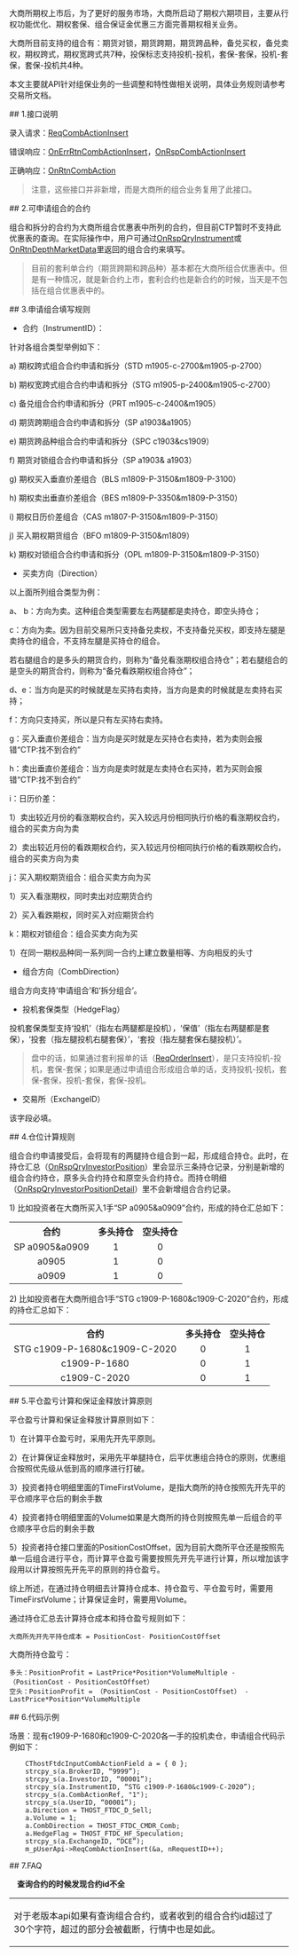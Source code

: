 <p>大商所期权上市后，为了更好的服务市场，大商所启动了期权六期项目，主要从行权功能优化、期权套保、组合保证金优惠三方面完善期权相关业务。</p>
<p>大商所目前支持的组合有：期货对锁，期货跨期，期货跨品种，备兑买权，备兑卖权，期权跨式，期权宽跨式共7种，投保标志支持投机-投机，套保-套保，投机-套保，套保-投机共4种。</p>
<p>本文主要就API针对组保业务的一些调整和特性做相关说明，具体业务规则请参考交易所文档。</p>
<span class="anchor" id="92d8df90-94ed-4c7c-85b0-520ccbcce97f"></span>
## 1.接口说明
<p>录入请求：<a href="../../JYJK/CTHOSTFTDCTRADERSPI/REQCOMBACTIONINSERT/">ReqCombActionInsert</a></p>
<p>错误响应：<a href="../../JYJK/CTHOSTFTDCTRADERAPI/ONERRRTNCOMBACTIONINSERT/">OnErrRtnCombActionInsert</a>，<a href="../../JYJK/CTHOSTFTDCTRADERAPI/ONRSPCOMBACTIONINSERT/">OnRspCombActionInsert</a></p>
<p>正确响应：<a href="../../JYJK/CTHOSTFTDCTRADERAPI/ONRTNCOMBACTION/">OnRtnCombAction</a></p>
<blockquote>
<p>注意，这些接口并非新增，而是大商所的组合业务复用了此接口。</p>
</blockquote>
<span class="anchor" id="c350b8e3-5d09-4b62-a51a-d1a5607c2eab"></span>
## 2.可申请组合的合约
<p>组合和拆分的合约为大商所组合优惠表中所列的合约，但目前CTP暂时不支持此优惠表的查询。在实际操作中，用户可通过<a href="../../JYJK/CTHOSTFTDCTRADERAPI/ONRSPQRYINSTRUMENT/">OnRspQryInstrument</a>或<a href="../../HQJK/CTHOSTFTDCMDSPI/ONRTNDEPTHMARKETDATA/">OnRtnDepthMarketData</a>里返回的组合合约来填写。</p>
<blockquote>
<p>目前的套利单合约（期货跨期和跨品种）基本都在大商所组合优惠表中。但是有一种情况，就是新合约上市，套利合约也是新合约的时候，当天是不包括在组合优惠表中的。</p>
</blockquote>
<span class="anchor" id="c478cdbd-2242-4e3b-9ba9-aea67544ee5e"></span>
## 3.申请组合填写规则
<ul>
<li>合约（InstrumentID）：</li>
</ul>
<p>针对各组合类型举例如下：</p>
<p>a)  期权跨式组合合约申请和拆分（STD m1905-c-2700&amp;m1905-p-2700）</p>
<p>b)  期权宽跨式组合合约申请和拆分（STG m1905-p-2400&amp;m1905-c-2700）</p>
<p>c)  备兑组合合约申请和拆分（PRT m1905-c-2400&amp;m1905）</p>
<p>d)  期货跨期组合合约申请和拆分（SP a1903&amp;a1905）</p>
<p>e)  期货跨品种组合合约申请和拆分（SPC c1903&amp;cs1909）</p>
<p>f)  期货对锁组合合约申请和拆分（SP a1903&amp; a1903）</p>
<p>g)  期权买入垂直价差组合（BLS m1809-P-3150&amp;m1809-P-3100）</p>
<p>h)  期权卖出垂直价差组合（BES m1809-P-3350&amp;m1809-P-3150）</p>
<p>i)  期权日历价差组合（CAS m1807-P-3150&amp;m1809-P-3150）</p>
<p>j)  买入期权期货组合（BFO m1809-P-3150&amp;m1809）</p>
<p>k)  期权对锁组合合约申请和拆分（OPL m1809-P-3150&amp;m1809-P-3150）</p>
<ul>
<li>买卖方向（Direction）</li>
</ul>
<p>以上面所列组合类型为例：</p>
<p>a、  b：方向为卖。这种组合类型需要左右两腿都是卖持仓，即空头持仓；</p>
<p>c：方向为卖。因为目前交易所只支持备兑卖权，不支持备兑买权，即支持左腿是卖持仓的组合，不支持左腿是买持仓的组合。</p>
<p>若右腿组合的是多头的期货合约，则称为“备兑看涨期权组合持仓”；若右腿组合的是空头的期货合约，则称为“备兑看跌期权组合持仓”；</p>
<p>d、e：当方向是买的时候就是左买持右卖持，当方向是卖的时候就是左卖持右买持；</p>
<p>f：方向只支持买，所以是只有左买持右卖持。</p>
<p>g：买入垂直价差组合：当方向是买时就是左买持仓右卖持，若为卖则会报错“CTP:找不到合约”</p>
<p>h：卖出垂直价差组合：当方向是卖时就是左卖持仓右买持，若为买则会报错“CTP:找不到合约”</p>
<p>i：日历价差：</p>
<p>1）卖出较近月份的看涨期权合约，买入较远月份相同执行价格的看涨期权合约，组合的买卖方向为卖</p>
<p>2）卖出较近月份的看跌期权合约，买入较远月份相同执行价格的看跌期权合约，组合的买卖方向为卖</p>
<p>j：买入期权期货组合：组合买卖方向为买</p>
<p>1）买入看涨期权，同时卖出对应期货合约</p>
<p>2）买入看跌期权，同时买入对应期货合约</p>
<p>k：期权对锁组合：组合买卖方向为买</p>
<p>1）在同一期权品种同一系列同一合约上建立数量相等、方向相反的头寸</p>
<ul>
<li>组合方向（CombDirection）</li>
</ul>
<p>组合方向支持‘申请组合’和‘拆分组合’。</p>
<ul>
<li>投机套保类型（HedgeFlag）</li>
</ul>
<p>投机套保类型支持‘投机’（指左右两腿都是投机），‘保值’（指左右两腿都是套保），‘投套（指左腿投机右腿套保）’，‘套投（指左腿套保右腿投机）’。</p>
<blockquote>
<p>盘中的话，如果通过套利报单的话（<a href="../../JYJK/CTHOSTFTDCTRADERSPI/REQORDERINSERT/">ReqOrderInsert</a>），是只支持投机-投机，套保-套保；如果是通过申请组合形成组合单的话，支持投机-投机，套保-套保，投机-套保，套保-投机。</p>
</blockquote>
<ul>
<li>交易所（ExchangeID）</li>
</ul>
<p>该字段必填。</p>
<span class="anchor" id="d170ecfa-c160-4869-823c-b1fb00584105"></span>
## 4.仓位计算规则
<p>组合合约申请接受后，会将现有的两腿持仓组合到一起，形成组合持仓。此时，在持仓汇总（<a href="../../JYJK/CTHOSTFTDCTRADERAPI/ONRSPQRYINVESTORPOSITION/">OnRspQryInvestorPosition</a>）里会显示三条持仓记录，分别是新增的组合合约持仓，原多头合约持仓和原空头合约持仓。而持仓明细（<a href="../../JYJK/CTHOSTFTDCTRADERAPI/ONRSPQRYINVESTORPOSITIONDETAIL/">OnRspQryInvestorPositionDetail</a>）里不会新增组合合约记录。</p>
<p>1)  比如投资者在大商所买入1手“SP a0905&amp;a0909”合约，形成的持仓汇总如下：</p>
<table><tr><th style="TEXT-ALIGN: center;">合约</th><th style="TEXT-ALIGN: center;">多头持仓</th><th style="TEXT-ALIGN: center;">空头持仓</th></tr><tr><td style="TEXT-ALIGN: center;">SP a0905&amp;a0909</td>
<td style="TEXT-ALIGN: center;">1</td>
<td style="TEXT-ALIGN: center;">0</td>
</tr>
<tr><td style="TEXT-ALIGN: center;">a0905</td>
<td style="TEXT-ALIGN: center;">1</td>
<td style="TEXT-ALIGN: center;">0</td>
</tr>
<tr><td style="TEXT-ALIGN: center;">a0909</td>
<td style="TEXT-ALIGN: center;">1</td>
<td style="TEXT-ALIGN: center;">0</td>
</tr>
</table>
<p>2)  比如投资者在大商所组合1手“STG c1909-P-1680&amp;c1909-C-2020”合约，形成的持仓汇总如下：</p>
<table><tr><th style="TEXT-ALIGN: center;">合约</th><th style="TEXT-ALIGN: center;">多头持仓</th><th style="TEXT-ALIGN: center;">空头持仓</th></tr><tr><td style="TEXT-ALIGN: center;">STG c1909-P-1680&amp;c1909-C-2020</td>
<td style="TEXT-ALIGN: center;">0</td>
<td style="TEXT-ALIGN: center;">1</td>
</tr>
<tr><td style="TEXT-ALIGN: center;">c1909-P-1680</td>
<td style="TEXT-ALIGN: center;">0</td>
<td style="TEXT-ALIGN: center;">1</td>
</tr>
<tr><td style="TEXT-ALIGN: center;">c1909-C-2020</td>
<td style="TEXT-ALIGN: center;">0</td>
<td style="TEXT-ALIGN: center;">1</td>
</tr>
</table>
<span class="anchor" id="cae06645-0db8-4fdc-bafe-97d254936f0b"></span>
## 5.平仓盈亏计算和保证金释放计算原则
<p>平仓盈亏计算和保证金释放计算原则如下：</p>
<p>1）在计算平仓盈亏时，采用先开先平原则。</p>
<p>2）在计算保证金释放时，采用先平单腿持仓，后平优惠组合持仓的原则，优惠组合按照优先级从低到高的顺序进行打破。</p>
<p><span alt="" id="anchor-id-10"></span> </p>
<p>3）投资者持仓明细里面的TimeFirstVolume，是指大商所的持仓按照先开先平的平仓顺序平仓后的剩余手数</p>
<p>4）投资者持仓明细里面的Volume如果是大商所的持仓则按照先单一后组合的平仓顺序平仓后的剩余手数</p>
<p>5）投资者持仓接口里面的PositionCostOffset，因为目前大商所平仓还是按照先单一后组合进行平仓，而计算平仓盈亏需要按照先开先平进行计算，所以增加该字段用以计算按照先开先平的原则的持仓盈亏。</p>
<p>综上所述，在通过持仓明细去计算持仓成本、持仓盈亏、平仓盈亏时，需要用TimeFirstVolume；计算保证金时，需要用Volume。</p>
<p>通过持仓汇总去计算持仓成本和持仓盈亏规则如下：</p>
<pre><code>大商所先开先平持仓成本 = PositionCost- PositionCostOffset
</code></pre>
<p>大商所持仓盈亏：</p>
<pre><code>多头：PositionProfit = LastPrice*Position*VolumeMultiple - 
（PositionCost - PositionCostOffset）
空头：PositionProfit = （PositionCost - PositionCostOffset） - 
LastPrice*Position*VolumeMultiple 
</code></pre>
<span class="anchor" id="06dfb999-2611-407d-ae61-9b831116afe0"></span>
## 6.代码示例
<p>场景：现有c1909-P-1680和c1909-C-2020各一手的投机卖仓，申请组合代码示例如下：</p>
<pre><code>    CThostFtdcInputCombActionField a = { 0 };
    strcpy_s(a.BrokerID, “9999”);
    strcpy_s(a.InvestorID, “00001”);
    strcpy_s(a.InstrumentID, “STG c1909-P-1680&amp;c1909-C-2020”);
    strcpy_s(a.CombActionRef, "1");
    strcpy_s(a.UserID, “00001”);
    a.Direction = THOST_FTDC_D_Sell;
    a.Volume = 1;
    a.CombDirection = THOST_FTDC_CMDR_Comb;
    a.HedgeFlag = THOST_FTDC_HF_Speculation;
    strcpy_s(a.ExchangeID, “DCE”);
    m_pUserApi-&gt;ReqCombActionInsert(&amp;a, nRequestID++);
</code></pre>
<span class="anchor" id="cd3ec907-06a7-43f1-b316-c4a57d99d3cb"></span>
## 7.FAQ
<p><div class="region_i"><p class="region_header" id="region_header_1" style="padding-left: 1em;font-weight : bold;text-indent: 0px;text-align: left;">查询合约的时候发现合约id不全</p><div class="region_panel" id="region_panel_1" style="display:block;"><table><tr><td>
<p>对于老版本api如果有查询组合合约，或者收到的组合合约id超过了30个字符，超过的部分会被截断，行情中也是如此。</p>
</td></tr></table>
</div><p class="region_tail" id="region_tail_1" style="border-top-color:transparent;border-bottom-width:0;"></p></div></p>
